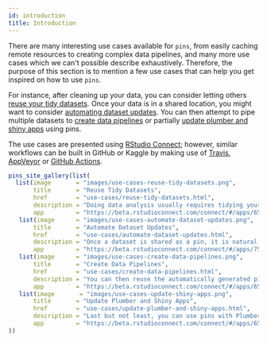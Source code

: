 ```yaml
---
id: introduction
title: Introduction
---
```


There are many interesting use cases available for `pins`, from easily caching remote resources to creating complex data pipelines, and many more use cases which we can't possible describe exhaustively. Therefore, the purpose of this section is to mention a few use cases that can help you get inspired on how to use `pins`.

For instance, after cleaning up your data, you can consider letting others [reuse your tidy datasets](use-cases/reusing-tidy-datasets.html). Once your data is in a shared location, you might want to consider [automating dataset updates](use-cases/automate-dataset-updates.html). You can then attempt to pipe multiple datasets to [create data pipelines](use-cases/create-data-pipelines.html) or partially [update plumber and shiny apps](use-cases/update-plumber-and-shiny-apps.html) using pins.

The use cases are presented using [RStudio Connect](https://rstudio.com/products/connect/); however, similar workflows can be built in GitHub or Kaggle by making use of [Travis](https://travis-ci.org), [AppVeyor](http://appveyor.com) or [GitHub Actions](https://github.com/features/actions).

```r
pins_site_gallery(list(
  list(image       = "images/use-cases-reuse-tidy-datasets.png",
       title       = "Reuse Tidy Datasets",
       href        = "use-cases/reuse-tidy-datasets.html",
       description = "Doing data analysis usually requires tidying your dataset first, this can take quite some time so it's worth considering sharing the tidy dataset with others or your future self. You can easily incorporate pins in your data analysis workflows by sharing your tidy dataset with others in any of the supported boards (GitHub, Kaggle, RStudio Connect, etc).",
       app         = "https://beta.rstudioconnect.com/connect/#/apps/6522/access"),
   list(image      = "images/use-cases-automate-dataset-updates.png",
       title       = "Automate Dataset Updates",
       href        = "use-cases/automate-dataset-updates.html",
       description = "Once a dataset is shared as a pin, it is natural to consider automating the process of updating it. This is especially relevant for datasets that change frequently. You can use automated tools like Travis, AppVeyor, GitHub Actions or RStudio Connect in combination with R and the pins package to keep your datasets up to date.",
       app         = "https://beta.rstudioconnect.com/connect/#/apps/7532/access"),
   list(image      = "images/use-cases-create-data-pipelines.png",
       title       = "Create Data Pipelines",
       href        = "use-cases/create-data-pipelines.html",
       description = "You can then reuse the automatically generated pin with subsequent reports to create additional datasets, visualizations or even models based on one or many pins previously generated pins. This can be useful to avoid recomputing similar reports multiple times and encouraging others to reuse your workflows.",
       app         = "https://beta.rstudioconnect.com/connect/#/apps/6565/access"),
   list(image       = "images/use-cases-update-shiny-apps.png",
       title       = "Update Plumber and Shiny Apps",
       href        = "use-cases/update-plumber-and-shiny-apps.html",
       description = "Last but not least, you can use pins with Plumber and Shiny apps to update them with ease by reusing datasets, models or visualizations generated with pins. For instance, we can create a web application that makes use of a data pipeline by converting the results into a reactive pin.",
       app         = "https://beta.rstudioconnect.com/connect/#/apps/6578/access")
))
```

